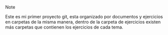 > [!NOTE]
Este es mi primer proyecto  git, esta organizado por documentos y ejercicios en carpetas de la misma manera, 
dentro de la carpeta de ejercicios existen más carpetas que contienen los ejercicios de cada tema.
